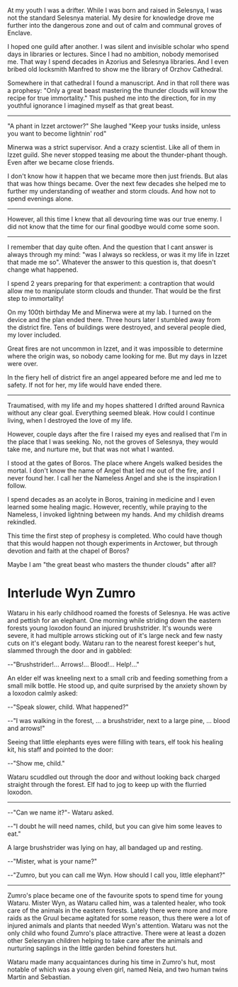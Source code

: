 At my youth I was a drifter. While I was born and raised in Selesnya, I was not
the standard Selesnya material. My desire for knowledge drove me further into
the dangerous zone and out of calm and communal groves of Enclave.

I hoped one guild after another. I was silent and invisible scholar who spend
days in libraries or lectures. Since I had no ambition, nobody memorised me.
That way I spend decades in Azorius and Selesnya libraries. And I even bribed
old locksmith Manfred to show me the library of Orzhov Cathedral.

Somewhere in that cathedral I found a manuscript. And in that roll there was a
prophesy: "Only a great beast mastering the thunder clouds will know the recipe
for true immortality." This pushed me into the direction, for in my youthful
ignorance I imagined myself as that great beast.

***

"A phant in Izzet arctower?" She laughed "Keep your tusks inside, unless you
want to become lightnin' rod"

Minerwa was a strict supervisor. And a crazy scientist. Like all of them in
Izzet guild. She never stopped teasing me about the thunder-phant though. Even
after we became close friends.

I don't know how it happen that we became more then just friends. But alas that
was how things became. Over the next few decades she helped me to further my
understanding of weather and storm clouds. And how not to spend evenings alone.

***

However, all this time I knew that all devouring time was our true enemy. I did
not know that the time for our final goodbye would come some soon.

***

I remember that day quite often. And the question that I cant answer is always
through my mind: "was I always so reckless, or was it my life in Izzet that
made me so". Whatever the answer to this question is, that doesn't change what
happened.

I spend 2 years preparing for that experiment: a contraption that would allow
me to manipulate storm clouds and thunder. That would be the first step to
immortality!

On my 100th birthday Me and Minerwa were at my lab. I turned on the device and
the plan ended there. Three hours later I stumbled away from the district fire.
Tens of buildings were destroyed, and several people died, my lover included.

Great fires are not uncommon in Izzet, and it was impossible to determine where
the origin was, so nobody came looking for me. But my days in Izzet were over. 

In the fiery hell of district fire an angel appeared before me and led me to
safety. If not for her, my life would have ended there.

***

Traumatised, with my life and my hopes shattered I drifted around Ravnica
without any clear goal. Everything seemed bleak. How could I continue living,
when I destroyed the love of my life.

However, couple days after the fire I raised my eyes and realised that I'm in
the place that I was seeking. No, not the groves of Selesnya, they would take
me, and nurture me, but that was not what I wanted.

I stood at the gates of Boros. The place where Angels walked besides the
mortal. I don't know the name of Angel that led me out of the fire, and I never
found her. I call her the Nameless Angel and she is the inspiration I follow. 

I spend decades as an acolyte in Boros, training in medicine and I even learned
some healing magic. However, recently, while praying to the Nameless, I invoked
lightning between my hands. And my childish dreams rekindled. 

This time the first step of prophesy is completed. Who could have though that
this would happen not though experiments in Arctower, but through devotion and
faith at the chapel of Boros?

Maybe I am "the great beast who masters the thunder clouds" after all?

# Interlude Wyn Zumro

Wataru in his early childhood roamed the forests of Selesnya. He was active and
pettish for an elephant. One morning while striding down the eastern forests
young loxodon found an injured brushstrider. It's wounds were severe, it had
multiple arrows sticking out of it's large neck and few nasty cuts on it's
elegant body. Wataru ran to the nearest forest keeper's hut, slammed through
the door and in gabbled:

--"Brushstrider!... Arrows!... Blood!... Help!..."

An elder elf was kneeling next to a small crib and feeding something from a
small milk bottle. He stood up, and quite surprised by the anxiety shown by a
loxodon calmly asked:

--"Speak slower, child. What happened?"

--"I was walking in the forest, ... a brushstrider, next to a large pine, ...
blood and arrows!"

Seeing that little elephants eyes were filling with tears, elf took his healing
kit, his staff and pointed to the door:

--"Show me, child."

Wataru scuddled out through the door and without looking back charged straight
through the forest. Elf had to jog to keep up with the flurried loxodon.

***

--"Can we name it?"- Wataru asked.

--"I doubt he will need names, child, but you can give him some leaves to eat."

A large brushstrider was lying on hay, all bandaged up and resting.

--"Mister, what is your name?"

--"Zumro, but you can call me Wyn. How should I call you, little elephant?"

***

Zumro's place became one of the favourite spots to spend time for young Wataru.
Mister Wyn, as Wataru called him, was a talented healer, who took care of the
animals in the eastern forests. Lately there were more and more raids as the
Gruul became agitated for some reason, thus there were a lot of injured animals
and plants that needed Wyn's attention. Wataru was not the only child who found
Zumro's place attractive. There were at least a dozen other Selesnyan children
helping to take care after the animals and nurturing saplings in the little
garden behind foresters hut.

Wataru made many acquaintances during his time in Zumro's hut, most notable of
which was a young elven girl, named Neia, and two human twins Martin and
Sebastian.

